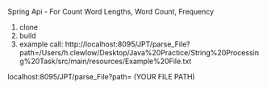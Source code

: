 Spring Api - For Count Word Lengths, Word Count, Frequency

1) clone
2) build
3) example call: 
http://localhost:8095/JPT/parse_File?path=/Users/h.clewlow/Desktop/Java%20Practice/String%20Processing%20Task/src/main/resources/Example%20File.txt

localhost:8095/JPT/parse_File?path= (YOUR FILE PATH)
